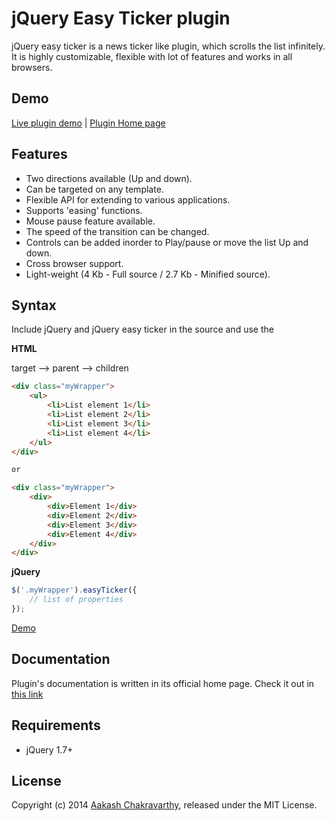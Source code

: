 # jQuery Easy Ticker plugin

jQuery easy ticker is a news ticker like plugin, which scrolls the list infinitely. It is highly customizable, flexible with lot of features and works in all browsers.

## Demo

[Live plugin demo](https://www.aakashweb.com/demos/jquery-easy-ticker/) | [Plugin Home page](https://www.aakashweb.com/jquery-plugins/easy-ticker/)

## Features

* Two directions available (Up and down).
* Can be targeted on any template.
* Flexible API for extending to various applications.
* Supports 'easing' functions.
* Mouse pause feature available.
* The speed of the transition can be changed.
* Controls can be added inorder to Play/pause or move the list Up and down.
* Cross browser support.
* Light-weight (4 Kb - Full source / 2.7 Kb - Minified source).

## Syntax

Include jQuery and jQuery easy ticker in the source and use the 

**HTML**

target --> parent --> children
 
```HTML
<div class="myWrapper">
	<ul>
		<li>List element 1</li>
		<li>List element 2</li>
		<li>List element 3</li>
		<li>List element 4</li>
	</ul>
</div>

or

<div class="myWrapper">
	<div>
		<div>Element 1</div>
		<div>Element 2</div>
		<div>Element 3</div>
		<div>Element 4</div>
	</div>
</div>
```
**jQuery**

```JavaScript
$('.myWrapper').easyTicker({
	// list of properties
});
```

[Demo](https://www.aakashweb.com/demos/jquery-easy-ticker/)

## Documentation

Plugin's documentation is written in its official home page. Check it out in [this link](https://www.aakashweb.com/jquery-plugins/easy-ticker/)

## Requirements

* jQuery 1.7+

## License

Copyright (c) 2014 [Aakash Chakravarthy](https://www.aakashweb.com/), released under the MIT License.